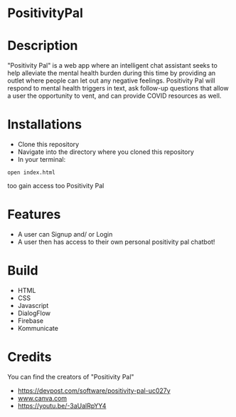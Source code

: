 # PositivityPal

# Description
"Positivity Pal" is a web app where an intelligent chat assistant seeks to help alleviate the mental health burden during this time by providing an outlet where people can let out any negative feelings. Positivity Pal will respond to mental health triggers in text, ask follow-up questions that allow a user the opportunity to vent, and can provide COVID resources as well.

# Installations
- Clone this repository
- Navigate into the directory where you cloned this repository 
- In your terminal: 
```
open index.html
```
too gain access too Positivity Pal

# Features
- A user can Signup and/ or Login 
- A user then has access to their own personal positivity pal chatbot! 

# Build
- HTML
- CSS
- Javascript
- DialogFlow 
- Firebase
- Kommunicate 

# Credits 
You can find the creators of "Positivity Pal" 
- https://devpost.com/software/positivity-pal-uc027y
- www.canva.com
- https://youtu.be/-3aUalRpYY4
